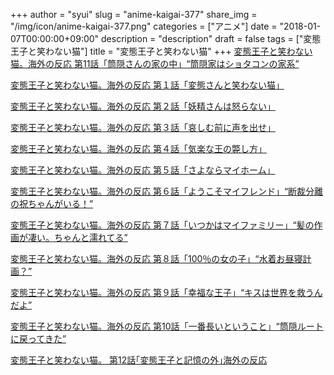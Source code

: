+++
author = "syui"
slug = "anime-kaigai-377"
share_img = "/img/icon/anime-kaigai-377.png"
categories = ["アニメ"]
date = "2018-01-07T00:00:00+09:00"
description = "description"
draft = false
tags = ["変態王子と笑わない猫"]
title = "変態王子と笑わない猫"
+++
<a href="http://animeyoubi.blog.fc2.com/blog-entry-139.html" rel="nofollow" target="_blank" title="変態王子と笑わない猫。海外の反応 第11話「筒隠さんの家の中」“筒隠家はショタコンの家系”">変態王子と笑わない猫。海外の反応 第11話「筒隠さんの家の中」“筒隠家はショタコンの家系”</a>

<a href="http://animeyoubi.blog.fc2.com/blog-entry-30.html" rel="nofollow" target="_blank" title="変態王子と笑わない猫。海外の反応 第１話「変態さんと笑わない猫」">変態王子と笑わない猫。海外の反応 第１話「変態さんと笑わない猫」</a>

<a href="http://animeyoubi.blog.fc2.com/blog-entry-36.html" rel="nofollow" target="_blank" title="変態王子と笑わない猫。海外の反応 第２話「妖精さんは怒らない」">変態王子と笑わない猫。海外の反応 第２話「妖精さんは怒らない」</a>

<a href="http://animeyoubi.blog.fc2.com/blog-entry-41.html" rel="nofollow" target="_blank" title="変態王子と笑わない猫。海外の反応 第３話「哀しむ前に声を出せ」">変態王子と笑わない猫。海外の反応 第３話「哀しむ前に声を出せ」</a>

<a href="http://animeyoubi.blog.fc2.com/blog-entry-54.html" rel="nofollow" target="_blank" title="変態王子と笑わない猫。海外の反応 第４話「気楽な王の斃し方」">変態王子と笑わない猫。海外の反応 第４話「気楽な王の斃し方」</a>

<a href="http://animeyoubi.blog.fc2.com/blog-entry-57.html" rel="nofollow" target="_blank" title="変態王子と笑わない猫。海外の反応 第５話「さよならマイホーム」">変態王子と笑わない猫。海外の反応 第５話「さよならマイホーム」</a>

<a href="http://animeyoubi.blog.fc2.com/blog-entry-65.html" rel="nofollow" target="_blank" title="変態王子と笑わない猫。海外の反応 第６話「ようこそマイフレンド」“断裁分離の祝ちゃんがいる！”">変態王子と笑わない猫。海外の反応 第６話「ようこそマイフレンド」“断裁分離の祝ちゃんがいる！”</a>

<a href="http://animeyoubi.blog.fc2.com/blog-entry-68.html" rel="nofollow" target="_blank" title="変態王子と笑わない猫。海外の反応 第７話「いつかはマイファミリー」“髪の作画が凄い。ちゃんと濡れてる”">変態王子と笑わない猫。海外の反応 第７話「いつかはマイファミリー」“髪の作画が凄い。ちゃんと濡れてる”</a>

<a href="http://animeyoubi.blog.fc2.com/blog-entry-71.html" rel="nofollow" target="_blank" title="変態王子と笑わない猫。海外の反応 第８話「100％の女の子」“水着お昼寝計画？”">変態王子と笑わない猫。海外の反応 第８話「100％の女の子」“水着お昼寝計画？”</a>

<a href="http://animeyoubi.blog.fc2.com/blog-entry-74.html" rel="nofollow" target="_blank" title="変態王子と笑わない猫。海外の反応 第９話「幸福な王子」“キスは世界を救うんだよ”">変態王子と笑わない猫。海外の反応 第９話「幸福な王子」“キスは世界を救うんだよ”</a>

<a href="http://animeyoubi.blog.fc2.com/blog-entry-76.html" rel="nofollow" target="_blank" title="変態王子と笑わない猫。海外の反応 第10話「一番長いということ」“筒隠ルートに戻ってきた”">変態王子と笑わない猫。海外の反応 第10話「一番長いということ」“筒隠ルートに戻ってきた”</a>

<a href="http://variousreactions.blog.fc2.com/blog-entry-7.html" rel="nofollow" target="_blank" title="変態王子と笑わない猫。 第12話｢変態王子と記憶の外｣海外の反応">変態王子と笑わない猫。 第12話｢変態王子と記憶の外｣海外の反応</a>
